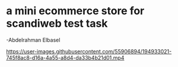 # a mini ecommerce store for scandiweb test task

-Abdelrahman Elbasel

https://user-images.githubusercontent.com/55906894/194933021-745f8ac8-d16a-4a55-a8d4-da33b4b21d01.mp4

